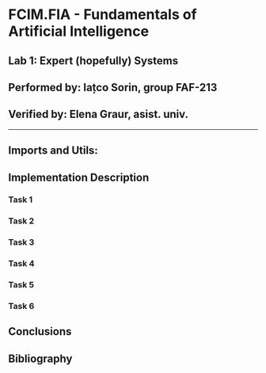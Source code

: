 # FCIM.FIA - Fundamentals of Artificial Intelligence

## Lab 1: Expert (hopefully) Systems
## Performed by: Iațco Sorin, group FAF-213
## Verified by: Elena Graur, asist. univ.

----

## Imports and Utils:


## Implementation Description

### Task 1

### Task 2

### Task 3

### Task 4

### Task 5

### Task 6


## Conclusions


## Bibliography
